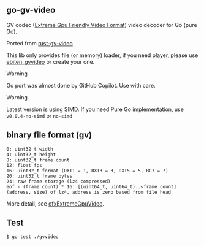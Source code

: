 ## go-gv-video

GV codec ([Extreme Gpu Friendly Video Format](https://github.com/Ushio/ofxExtremeGpuVideo)) video decoder for Go (pure Go).

Ported from [rust-gv-video](https://github.com/funatsufumiya/rust-gv-video)

This lib only provides file (or memory) loader, if you need player, please use [ebiten_gvvideo](https://github.com/funatsufumiya/ebiten_gvvideo) or create your one.

> [!WARNING]
> Go port was almost done by GitHub Copilot. Use with care.

> [!WARNING]
> Latest version is using SIMD. If you need Pure Go implementation, use `v0.0.4-no-simd` or `no-simd`

## binary file format (gv)

```text
0: uint32_t width
4: uint32_t height
8: uint32_t frame count
12: float fps
16: uint32_t format (DXT1 = 1, DXT3 = 3, DXT5 = 5, BC7 = 7)
20: uint32_t frame bytes
24: raw frame storage (lz4 compressed)
eof - (frame count) * 16: [(uint64_t, uint64_t)..<frame count] (address, size) of lz4, address is zero based from file head
```

More detail, see [ofxExtremeGpuVideo](https://github.com/Ushio/ofxExtremeGpuVideo).

## Test

```bash
$ go test ./gvvideo
```
